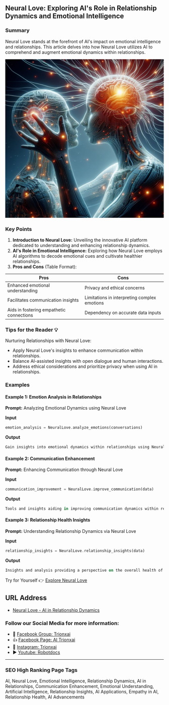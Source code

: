 ## Neural Love: Exploring AI's Role in Relationship Dynamics and Emotional Intelligence

### Summary
Neural Love stands at the forefront of AI's impact on emotional intelligence and relationships. This article delves into how Neural Love utilizes AI to comprehend and augment emotional dynamics within relationships.

<img src="neural-love.webp" alt="neural-love">

### Key Points

1. **Introduction to Neural Love:** Unveiling the innovative AI platform dedicated to understanding and enhancing relationship dynamics.
2. **AI's Role in Emotional Intelligence:** Exploring how Neural Love employs AI algorithms to decode emotional cues and cultivate healthier relationships.
3. **Pros and Cons** (Table Format):

| Pros                                 | Cons                                |
|--------------------------------------|-------------------------------------|
| Enhanced emotional understanding     | Privacy and ethical concerns        |
| Facilitates communication insights   | Limitations in interpreting complex emotions |
| Aids in fostering empathetic connections | Dependency on accurate data inputs |

### Tips for the Reader 💡
Nurturing Relationships with Neural Love:
- Apply Neural Love's insights to enhance communication within relationships.
- Balance AI-assisted insights with open dialogue and human interactions.
- Address ethical considerations and prioritize privacy when using AI in relationships.

### Examples

#### Example 1: Emotion Analysis in Relationships
**Prompt:** Analyzing Emotional Dynamics using Neural Love

**Input**
```dart
emotion_analysis = NeuralLove.analyze_emotions(conversations)
```

**Output**
```dart
Gain insights into emotional dynamics within relationships using Neural Love's AI-based analysis.
```

#### Example 2: Communication Enhancement
**Prompt:** Enhancing Communication through Neural Love

**Input**
```dart
communication_improvement = NeuralLove.improve_communication(data)
```

**Output**
```dart
Tools and insights aiding in improving communication dynamics within relationships.
```

#### Example 3: Relationship Health Insights
**Prompt:** Understanding Relationship Dynamics via Neural Love

**Input**
```dart
relationship_insights = NeuralLove.relationship_insights(data)
```

**Output**
```dart
Insights and analysis providing a perspective on the overall health of relationships.
```

Try for Yourself 👉 <a href="https://neural.love" target="_blank">Explore Neural Love</a>

## URL Address
- <a href="https://neural.love" target="_blank">Neural Love - AI in Relationship Dynamics</a>

### Follow our Social Media for more information:
- 📘 <a href="https://www.facebook.com/groups/trionxai" target="_blank">Facebook Group: Trionxai</a>
- 👍 <a href="https://www.facebook.com/ai.trionxai" target="_blank">Facebook Page: AI Trionxai</a>
- 📸 <a href="https://www.instagram.com/trionxai/" target="_blank">Instagram: Trionxai</a>
- ▶️ <a href="https://www.youtube.com/@robotdocs/" target="_blank">Youtube: Robotdocs</a>

<hr>

### SEO High Ranking Page Tags
AI, Neural Love, Emotional Intelligence, Relationship Dynamics, AI in Relationships, Communication Enhancement, Emotional Understanding, Artificial Intelligence, Relationship Insights, AI Applications, Empathy in AI, Relationship Health, AI Advancements